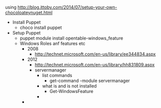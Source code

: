 using
http://blog.ittoby.com/2014/07/setup-your-own-chocoloateynuget.html

* Install Puppet
  * choco install puppet 
* Setup Puppet
  * puppet module install opentable-windows_feature
  * Windows Roles anf features etc
    * 2008
      * http://technet.microsoft.com/en-us/library/ee344834.aspx
    * 2012
      * http://technet.microsoft.com/en-us/library/hh831809.aspx
      * servermanager
        * list commands
          * get-command -module servermanager
        * what is and is not installed
          * Get-WindowsFeature
        * 
    * 
